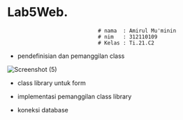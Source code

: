 # Lab5Web.

                                 # nama  : Amirul Mu'minin  
                                 # nim   : 312110109
                                 # Kelas : Ti.21.C2



- pendefinisian  dan pemanggilan class

![Screenshot (5)](https://user-images.githubusercontent.com/116171779/231131715-2b9d523a-afd4-4fd7-9857-f85b252396d0.png)



- class library untuk form


- implementasi pemanggilan class library


- koneksi database 
